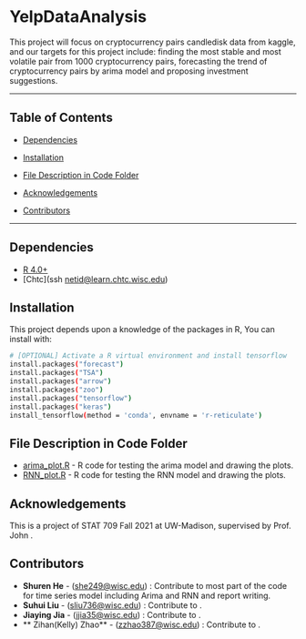 # YelpDataAnalysis
This project will focus on cryptocurrency pairs candledisk data from kaggle, and our targets for this project include: finding the most stable and most volatile pair from 1000 cryptocurrency pairs, forecasting the trend of cryptocurrency pairs by arima model and proposing investment suggestions.
***

## Table of Contents
  - [Dependencies](#dependencies)

  - [Installation](#installation)

  - [File Description in Code Folder](#file-description-in-code-folder)

  - [Acknowledgements](#acknowledgements)
  
  - [Contributors](#contributors)


***
## Dependencies
- [R 4.0+](https://www.r-project.org/)
- [Chtc](ssh netid@learn.chtc.wisc.edu)


## Installation
This project depends upon a knowledge of  the packages in R, You can install with:
```bash
# [OPTIONAL] Activate a R virtual environment and install tensorflow
install.packages("forecast")
install.packages("TSA")
install.packages("arrow")
install.packages("zoo")
install.packages("tensorflow")
install.packages("keras")
install_tensorflow(method = 'conda', envname = 'r-reticulate')

```

## File Description in Code Folder
- [arima_plot.R](code/time_series_code/arima_plot.R) - R code for testing the arima model and drawing the plots.
- [RNN_plot.R](code/time_series_code/RNN_plot.R) - R code for testing the RNN model and drawing the plots.



## Acknowledgements
This is a project of STAT 709 Fall 2021 at UW-Madison, supervised by Prof. John .


## Contributors
- **Shuren He** - (she249@wisc.edu) : Contribute to most part of the code for time series model including Arima and RNN and report writing.
- **Suhui Liu** - (sliu736@wisc.edu) : Contribute to .
- **Jiaying Jia** - (jjia35@wisc.edu) : Contribute to .
- ** Zihan(Kelly) Zhao** - (zzhao387@wisc.edu) : Contribute to .  

